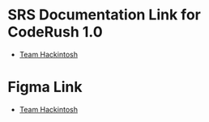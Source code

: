 # SRS Documentation Link for CodeRush 1.0
* [Team Hackintosh](https://docs.google.com/document/d/1BT0k9YEevr2YptjjQuXptiFmtCF61FiFqnH_PoSNFI4/edit?usp=sharing)
# Figma Link
* [Team Hackintosh](https://www.figma.com/file/tmHGpbW43iwsWt1b7ChYuL/Untitled?node-id=2-17&t=SrsHpGgo6x2V9nem-0)

